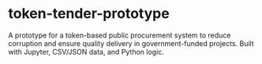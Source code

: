 # token-tender-prototype
 A prototype for a token-based public procurement system to reduce corruption and ensure quality delivery in government-funded projects. Built with Jupyter, CSV/JSON data, and Python logic.
